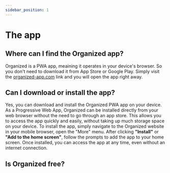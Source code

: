 ```yaml
---
sidebar_position: 1
---
```


# The app

## Where can I find the Organized app?

Organized is a PWA app, meaining it operates in your device's browser. So you don't need to download it from App Store or Google Play. Simply visit the [organized-app.com](https://organized-app.com) link and you will open the app right away.

## Can I download or install the app?

Yes, you can download and install the Organized PWA app on your device. As a Progressive Web App, Organized can be installed directly from your web browser without the need to go through an app store. This allows you to access the app quickly and easily, without taking up much storage space on your device. To install the app, simply navigate to the Organized website in your mobile browser, open the "More" menu. After clicking **"Install"** or **"Add to the home screen"**, follow the prompts to add the app to your home screen. Once installed, you can access the app at any time, even without an internet connection.

## Is Organized free?
